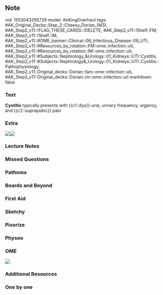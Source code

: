 ## Note
nid: 1553043295729
model: AnKingOverhaul
tags: #AK_Original_Decks::Step_2::Cheesy_Dorian_(M3), #AK_Step2_v11::!FLAG_THESE_CARDS::!DELETE, #AK_Step2_v11::!Shelf::FM, #AK_Step2_v11::!Shelf::IM, #AK_Step2_v11::#OME_banner::Clinical::06_Infectious_Disease::08_UTI, #AK_Step2_v11::#Resources_by_rotation::FM::ome::infection::uti, #AK_Step2_v11::#Resources_by_rotation::IM::ome::infection::uti, #AK_Step2_v11::#Subjects::Nephrology_&_Urology::01_Kidneys::UTI::Cystitis, #AK_Step2_v11::#Subjects::Nephrology_&_Urology::01_Kidneys::UTI::Cystitis::Pathophysiology, #AK_Step2_v11::Original_decks::Dorian::fam::ome::infection::uti, #AK_Step2_v11::Original_decks::Dorian::im::ome::infection::uti
markdown: false

### Text
<b>Cystitis</b> typically presents with {{c1::dys}}-uria, urinary
frequency, urgency, and {{c2::suprapubic}} pain

### Extra
<div><img src="paste-2993978752368643.jpg"><img src=
"UTI%20Differential%20+%20Labs_1606536512076.png"></div>

### Lecture Notes


### Missed Questions


### Pathoma


### Boards and Beyond


### First Aid


### Sketchy


### Pixorize


### Physeo


### OME
<div class="ome-widget">
  <a href=
  "https://onlinemeded.org/spa/infectious-disease/uti/acquire?ref=anki">
  <img src="_OME_AnkiFlashcards_Lesson_3.png"></a>
</div>

### Additional Resources


### One by one

